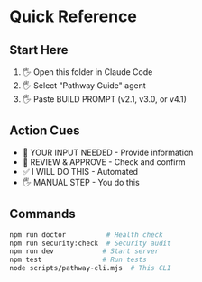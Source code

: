 # Quick Reference

## Start Here
1. 🖐️ Open this folder in Claude Code
2. 🖐️ Select "Pathway Guide" agent
3. 🖐️ Paste BUILD PROMPT (v2.1, v3.0, or v4.1)

## Action Cues
- 📝 YOUR INPUT NEEDED - Provide information
- 🔎 REVIEW & APPROVE - Check and confirm
- ✅ I WILL DO THIS - Automated
- 🖐️ MANUAL STEP - You do this

## Commands
```bash
npm run doctor          # Health check
npm run security:check  # Security audit
npm run dev            # Start server
npm test               # Run tests
node scripts/pathway-cli.mjs  # This CLI
```
